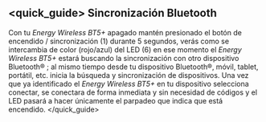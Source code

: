 ## <quick_guide> Sincronización Bluetooth

Con tu *Energy Wireless BT5+* apagado mantén presionado el botón de encendido / sincronización (1) durante 5 segundos, verás como se intercambia de color (rojo/azul) del LED (6) en ese momento el *Energy Wireless BT5+* estará buscando la sincronización con otro dispositivo Bluetooth® ; al mismo tiempo desde tu dispositivo Bluetooth®, móvil, tablet, portátil, etc. inicia la búsqueda y sincronización de dispositivos. Una vez que ya identificado el *Energy Wireless BT5+* en tu dispositivo selecciona conectar, se conectara de forma inmediata y sin necesidad de códigos y el LED pasará a hacer únicamente el parpadeo que indica que está encendido. 
</quick_guide>

